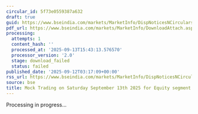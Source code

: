 ```yaml
---
circular_id: 5f73e0559387a632
draft: true
guid: https://www.bseindia.com/markets/MarketInfo/DispNoticesNCirculars.aspx?Noticeid={DBF33509-4079-47F1-9094-CE0785FF756A}&noticeno=20250912-1&dt=09/12/2025&icount=1&totcount=103&flag=0
pdf_url: https://www.bseindia.com/markets/MarketInfo/DownloadAttach.aspx?id=20250912-1&attachedId=
processing:
  attempts: 1
  content_hash: ''
  processed_at: '2025-09-13T15:43:13.576570'
  processor_version: '2.0'
  stage: download_failed
  status: failed
published_date: '2025-09-12T03:17:09+00:00'
rss_url: https://www.bseindia.com/markets/MarketInfo/DispNoticesNCirculars.aspx?Noticeid={DBF33509-4079-47F1-9094-CE0785FF756A}&noticeno=20250912-1&dt=09/12/2025&icount=1&totcount=103&flag=0
source: bse
title: Mock Trading on Saturday September 13th 2025 for Equity segment
---
```


Processing in progress...